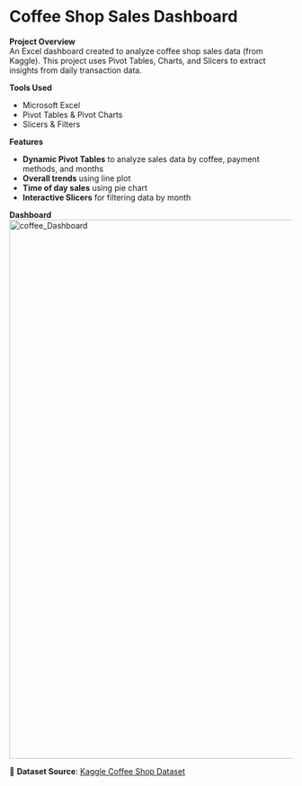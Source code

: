 # Coffee Shop Sales Dashboard

**Project Overview**  
An Excel dashboard created to analyze coffee shop sales data (from Kaggle). This project uses Pivot Tables, Charts, and Slicers to extract insights from daily transaction data.

**Tools Used**  
- Microsoft Excel  
- Pivot Tables & Pivot Charts  
- Slicers & Filters  

**Features**  
- **Dynamic Pivot Tables** to analyze sales data by coffee, payment methods, and months  
- **Overall trends** using line plot 
- **Time of day sales** using pie chart
- **Interactive Slicers** for filtering data by month

**Dashboard**  
<img width="1857" height="958" alt="coffee_Dashboard" src="https://github.com/user-attachments/assets/aca6fa18-3f27-403d-bc67-dde305d18f70" />


🔗 **Dataset Source**: [Kaggle Coffee Shop Dataset](https://www.kaggle.com/datasets/reignrichard/coffee-store-sales)  
  
